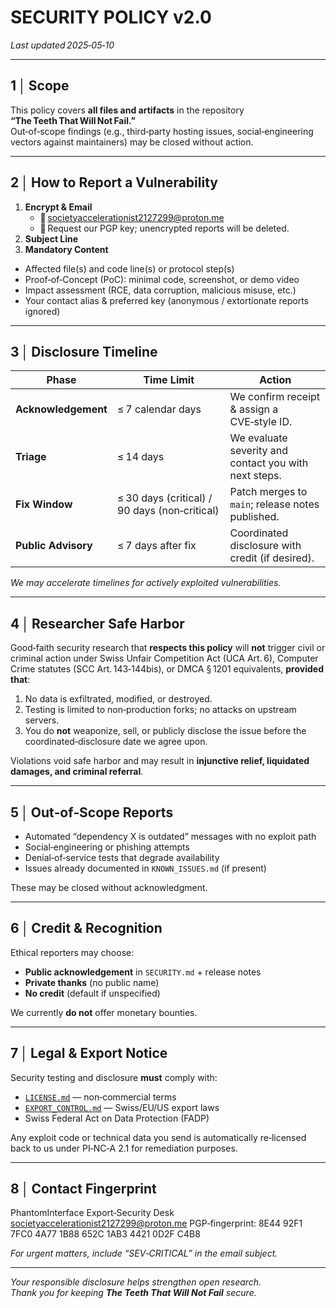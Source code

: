 # SECURITY POLICY v2.0  
_Last updated 2025‑05‑10_

---

## 1 │ Scope

This policy covers **all files and artifacts** in the repository  
**“The Teeth That Will Not Fail.”**  
Out‑of‑scope findings (e.g., third‑party hosting issues, social‑engineering  
vectors against maintainers) may be closed without action.

---

## 2 │ How to Report a Vulnerability

1. **Encrypt & Email**  
   - 📧 societyaccelerationist2127299@proton.me  
   - 🔑 Request our PGP key; unencrypted reports will be deleted.  
2. **Subject Line**  
3. **Mandatory Content**  
- Affected file(s) and code line(s) or protocol step(s)  
- Proof‑of‑Concept (PoC): minimal code, screenshot, or demo video  
- Impact assessment (RCE, data corruption, malicious misuse, etc.)  
- Your contact alias & preferred key (anonymous / extortionate reports ignored)

---

## 3 │ Disclosure Timeline

| Phase | Time Limit | Action |
|-------|-----------|--------|
| **Acknowledgement** | ≤ 7 calendar days | We confirm receipt & assign a CVE‑style ID. |
| **Triage** | ≤ 14 days | We evaluate severity and contact you with next steps. |
| **Fix Window** | ≤ 30 days (critical) / 90 days (non‑critical) | Patch merges to `main`; release notes published. |
| **Public Advisory** | ≤ 7 days after fix | Coordinated disclosure with credit (if desired). |

*We may accelerate timelines for actively exploited vulnerabilities.*

---

## 4 │ Researcher Safe Harbor

Good‑faith security research that **respects this policy** will **not** trigger
civil or criminal action under Swiss Unfair Competition Act (UCA Art. 6),
Computer Crime statutes (SCC Art. 143‑144bis), or DMCA § 1201 equivalents,
**provided that**:

1. No data is exfiltrated, modified, or destroyed.  
2. Testing is limited to non‑production forks; no attacks on upstream servers.  
3. You do **not** weaponize, sell, or publicly disclose the issue before the
coordinated‑disclosure date we agree upon.  

Violations void safe harbor and may result in **injunctive relief, liquidated
damages, and criminal referral**.

---

## 5 │ Out‑of‑Scope Reports

- Automated “dependency X is outdated” messages with no exploit path  
- Social‑engineering or phishing attempts  
- Denial‑of‑service tests that degrade availability  
- Issues already documented in `KNOWN_ISSUES.md` (if present)  

These may be closed without acknowledgment.

---

## 6 │ Credit & Recognition

Ethical reporters may choose:

- **Public acknowledgement** in `SECURITY.md` + release notes  
- **Private thanks** (no public name)  
- **No credit** (default if unspecified)  

We currently **do not** offer monetary bounties.

---

## 7 │ Legal & Export Notice

Security testing and disclosure **must** comply with:

- [`LICENSE.md`](./LICENSE.md) — non‑commercial terms  
- [`EXPORT_CONTROL.md`](./EXPORT_CONTROL.md) — Swiss/EU/US export laws  
- Swiss Federal Act on Data Protection (FADP)  

Any exploit code or technical data you send is automatically re‑licensed back
to us under PI‑NC‑A 2.1 for remediation purposes.

---

## 8 │ Contact Fingerprint

PhantomInterface Export‑Security Desk
societyaccelerationist2127299@proton.me
PGP‑fingerprint: 8E44 92F1 7FC0 4A77 1B88 652C 1AB3 4421 0D2F C4B8


*For urgent matters, include “SEV‑CRITICAL” in the email subject.*

---

_Your responsible disclosure helps strengthen open research.  
Thank you for keeping **The Teeth That Will Not Fail** secure._  

